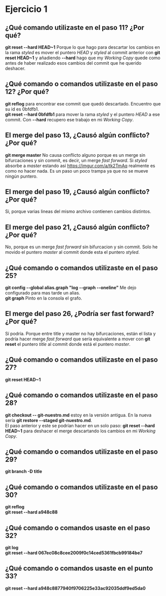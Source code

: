# Ejercicio 1

## ¿Qué comando utilizaste en el paso 11? ¿Por qué?

**git reset --hard HEAD~1** Porque lo que hago para descartar los cambios en la rama *styled* es mover el puntero *HEAD* y *styled* al commit anterior con **git reset HEAD~1** y añadiendo **--hard** hago que my *Working Copy* quede como antes de haber realizado esos cambios del commit que he querido deshacer.


## ¿Qué comando o comandos utilizaste en el paso 12? ¿Por qué?

**git reflog** para encontrar ese commit que quedó descartado. Encuentro que su id es 0bfdfb1.  
**git reset --hard 0bfdfb1** para mover la rama *styled* y el puntero *HEAD* a ese commit. Con **--hard** recupero ese trabajo en mi *Working Copy*.


## El merge del paso 13, ¿Causó algún conflicto? ¿Por qué?

**git merge master** No causa conflicto alguno porque es un merge sin bifurcaciones y sin commit, es decir, un merge *fast forward*. Si *styled* absorbe a *master* estando así https://imgur.com/a/tk2TmAq realmente es como no hacer nada. Es un paso un poco trampa ya que no se mueve ningún puntero.


## El merge del paso 19, ¿Causó algún conflicto? ¿Por qué?

Si, porque varias lineas del mismo archivo contienen cambios distintos.


## El merge del paso 21, ¿Causó algún conflicto? ¿Por qué?

No, porque es un merge *fast forward* sin bifurcacion y sin commit. Solo he movido el puntero *master* al commit donde esta el puntero *styled*.


## ¿Qué comando o comandos utilizaste en el paso 25?

**git config --global alias.graph "log --graph --oneline"** Me dejo configurado para mas tarde un alias.  
**git graph** Pinto en la consola el grafo.


## El merge del paso 26, ¿Podría ser fast forward? ¿Por qué?

Sí podría. Porque entre title y master no hay bifurcaciones, están el lista y podría hacer merge *fast forward* que sería equivalente a mover con **git reset** el puntero *title* al commit donde está el puntero *master*.


## ¿Qué comando o comandos utilizaste en el paso 27?

**git reset HEAD~1**


## ¿Qué comando o comandos utilizaste en el paso 28?

**git checkout -- git-nuestro.md** estoy en la versión antigua. En la nueva sería **git restore --staged git-nuestro.md**.  
El paso anterior y este se podrían hacer en un solo paso: **git reset --hard HEAD~1** para deshacer el merge descartando los cambios en mi *Working Copy*.

## ¿Qué comando o comandos utilizaste en el paso 29?

**git branch -D title**


## ¿Qué comando o comandos utilizaste en el paso 30?

**git reflog**  
**git reset --hard a948c88**


## ¿Qué comando o comandos usaste en el paso 32?

**git log**  
**git reset --hard 067ec08c8cee2009f0c14ced5361fbcb99184be7**


## ¿Qué comando o comandos usaste en el punto 33?

**git reset --hard a948c8877940f9706225e33ac92035ddf9ed5da0**
